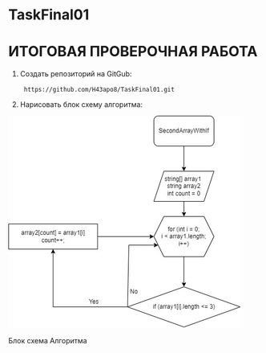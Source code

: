 # TaskFinal01

# ИТОГОВАЯ ПРОВЕРОЧНАЯ РАБОТА

1. Создать репозиторий на GitGub:

        https://github.com/H43apo8/TaskFinal01.git

2. Нарисовать блок схему алгоритма:


![**Блок схема Алгоритма**](images.jpg)

Блок схема Алгоритма

